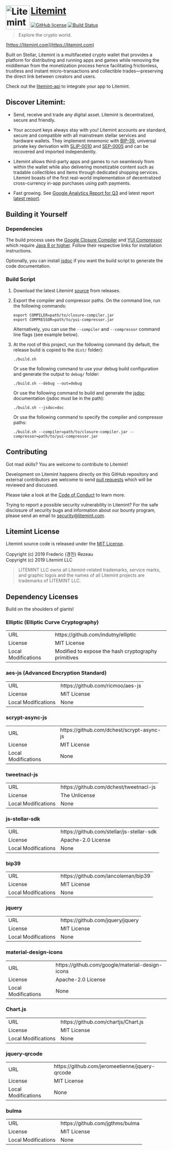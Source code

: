 <h1 align="left"><a href="https://litemint.com" target="_blank" rel="noopener noreferrer"><img align=left width="75" src="https://litemint.com/300x300.png" alt="Litemint logo">Litemint</a></h1>

[![GitHub license](https://img.shields.io/badge/License-MIT-blue.svg)](https://github.com/litemint/litemint/blob/master/LICENSE) [![Build Status](https://travis-ci.org/litemint/litemint.svg?branch=master)](https://travis-ci.org/litemint/litemint)

> Explore the crypto world.

[https://litemint.com](https://litemint.com)

Built on Stellar, Litemint is a multifaceted crypto wallet that provides a platform for distributing and running apps and games while removing the middleman from the monetization process hence facilitating frictionless, trustless and instant micro-transactions and collectible trades—preserving the direct link between creators and users.

Check out the [litemint-api](https://github.com/litemint/litemint-api) to integrate your app to Litemint.

## Discover Litemint:

- Send, receive and trade any digital asset. Litemint is decentralized, secure and friendly.

- Your account keys always stay with you! Litemint accounts are standard, secure and compatible with all mainstream stellar services and hardware wallets. They implement mnemonic with [BIP-39](https://github.com/bitcoin/bips/blob/master/bip-0039.mediawiki), universal private key derivation with [SLIP-0010](https://github.com/satoshilabs/slips/blob/master/slip-0010.md) and [SEP-0005](https://github.com/stellar/stellar-protocol/blob/master/ecosystem/sep-0005.md) and can be recovered and imported independently.

- Litemint allows third-party apps and games to run seamlessly from within the wallet while also delivering monetizable content such as tradable collectibles and items through dedicated shopping services. Litemint boasts of the first real-world implementation of decentralized cross-currency in-app purchases using path payments.

- Fast growing. See [Google Analytics Report for Q3](https://datastudio.google.com/s/oCISrGU9RnY) and latest report [latest report](https://datastudio.google.com/s/uZV6nT3Lr2I).

## Building it Yourself

### Dependencies

The build process uses the [Google Closure Compiler](https://github.com/google/closure-compiler) and [YUI Compressor](https://github.com/yui/yuicompressor) which require [Java 8 or higher](https://www.java.com/). Follow their respective links for installation instructions.

Optionally, you can install [jsdoc](https://github.com/jsdoc3/jsdoc) if you want the build script to generate the code documentation.

### Build Script

1. Download the latest Litemint [source](https://github.com/litemint/litemint/releases) from releases.

2. Export the compiler and compressor paths. On the command line, run the following commands:
   ```shell
   export COMPILER=path/to/closure-compiler.jar
   export COMPRESSOR=path/to/yui-compressor.jar
   ```
   Alternatively, you can use the `--compiler` and `--compressor` command line flags (see example below).

3. At the root of this project, run the following command (by default, the release build is copied to the `dist/` folder):
   ```shell
   ./build.sh
   ```
   Or use the following command to use your debug build configuration and generate the output to `debug/` folder:
   ```shell
   ./build.sh --debug --out=debug
   ```
   Or use the following command to build and generate the [jsdoc](https://github.com/jsdoc3/jsdoc) documentation (jsdoc must be in the path):
   ```shell
   ./build.sh --jsdoc=doc
   ```
   Or use the following command to specify the compiler and compressor paths:
   ```shell
   ./build.sh --compiler=path/to/closure-compiler.jar --compressor=path/to/yui-compressor.jar
   ```
   
## Contributing

Got mad skills? You are welcome to contribute to Litemint!

Development on Litemint happens directly on this GitHub repository and external contributors are welcome to send [pull requests](https://help.github.com/articles/about-pull-requests) which will be reviewed and discussed.

Please take a look at the [Code of Conduct](https://github.com/litemint/litemint/blob/master/CONTRIB.md) to learn more.

Trying to report a possible security vulnerability in Litemint? For the safe disclosure of security bugs and information about our bounty program, please send an email to [security@litemint.com](mailto:security@litemint.com).

## Litemint License

Litemint source code is released under the [MIT License](https://github.com/litemint/litemint/blob/master/LICENSE).

Copyright (c) 2019 Frederic (경진) Rezeau<br />
Copyright (c) 2019 Litemint LLC

> LITEMINT LLC owns all Litemint-related trademarks, service marks, and graphic logos and the names of all Litemint projects are trademarks of LITEMINT LLC.

## Dependency Licenses

Build on the shoulders of giants!

### Elliptic (Elliptic Curve Cryptography)

<table>
  <tr>
    <td>URL</td>
    <td>https://github.com/indutny/elliptic</td>
  </tr>
  <tr>
    <td>License</td>
    <td>MIT License</td>
  </tr>
  <tr>
    <td>Local Modifications</td>
    <td>Modified to expose the hash cryptography primitives</td>
  </tr>
</table>

### aes-js (Advanced Encryption Standard)

<table>
  <tr>
    <td>URL</td>
    <td>https://github.com/ricmoo/aes-js</td>
  </tr>
  <tr>
    <td>License</td>
    <td>MIT License</td>
  </tr>
  <tr>
    <td>Local Modifications</td>
    <td>None</td>
  </tr>
</table>

### scrypt-async-js

<table>
  <tr>
    <td>URL</td>
    <td>https://github.com/dchest/scrypt-async-js</td>
  </tr>
  <tr>
    <td>License</td>
    <td>MIT License</td>
  </tr>
  <tr>
    <td>Local Modifications</td>
    <td>None</td>
  </tr>
</table>

### tweetnacl-js

<table>
  <tr>
    <td>URL</td>
    <td>https://github.com/dchest/tweetnacl-js</td>
  </tr>
  <tr>
    <td>License</td>
    <td>The Unlicense</td>
  </tr>
  <tr>
    <td>Local Modifications</td>
    <td>None</td>
  </tr>
</table>

### js-stellar-sdk

<table>
  <tr>
    <td>URL</td>
    <td>https://github.com/stellar/js-stellar-sdk</td>
  </tr>
  <tr>
    <td>License</td>
    <td>Apache-2.0 License</td>
  </tr>
  <tr>
    <td>Local Modifications</td>
    <td>None</td>
  </tr>
</table>

### bip39

<table>
  <tr>
    <td>URL</td>
    <td>https://github.com/iancoleman/bip39</td>
  </tr>
  <tr>
    <td>License</td>
    <td>MIT License</td>
  </tr>
  <tr>
    <td>Local Modifications</td>
    <td>None</td>
  </tr>
</table>

### jquery

<table>
  <tr>
    <td>URL</td>
    <td>https://github.com/jquery/jquery</td>
  </tr>
  <tr>
    <td>License</td>
    <td>MIT License</td>
  </tr>
  <tr>
    <td>Local Modifications</td>
    <td>None</td>
  </tr>
</table>

### material-design-icons

<table>
  <tr>
    <td>URL</td>
    <td>https://github.com/google/material-design-icons</td>
  </tr>
  <tr>
    <td>License</td>
    <td>Apache-2.0 License</td>
  </tr>
  <tr>
    <td>Local Modifications</td>
    <td>None</td>
  </tr>
</table>

### Chart.js

<table>
  <tr>
    <td>URL</td>
    <td>https://github.com/chartjs/Chart.js</td>
  </tr>
  <tr>
    <td>License</td>
    <td>MIT License</td>
  </tr>
  <tr>
    <td>Local Modifications</td>
    <td>None</td>
  </tr>
</table>

### jquery-qrcode

<table>
  <tr>
    <td>URL</td>
    <td>https://github.com/jeromeetienne/jquery-qrcode</td>
  </tr>
  <tr>
    <td>License</td>
    <td>MIT License</td>
  </tr>
  <tr>
    <td>Local Modifications</td>
    <td>None</td>
  </tr>
</table>

### bulma

<table>
  <tr>
    <td>URL</td>
    <td>https://github.com/jgthms/bulma</td>
  </tr>
  <tr>
    <td>License</td>
    <td>MIT License</td>
  </tr>
  <tr>
    <td>Local Modifications</td>
    <td>None</td>
  </tr>
</table>
